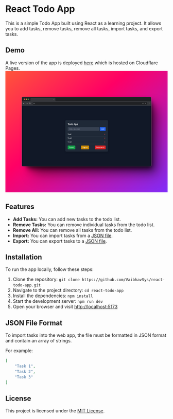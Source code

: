 # React Todo App

This is a simple Todo App built using React as a learning project. It allows you to add tasks, remove tasks, remove all tasks, import tasks, and export tasks.

## Demo

A live version of the app is deployed [here](https://react-todo.thevaibhavway.pro/) which is hosted on Cloudflare Pages.
![Alt text](assets-gh/screenshot.png)

## Features

- **Add Tasks:** You can add new tasks to the todo list.
- **Remove Tasks:** You can remove individual tasks from the todo list.
- **Remove All:** You can remove all tasks from the todo list.
- **Import:** You can import tasks from a [JSON file](#json-file-format).
- **Export:** You can export tasks to a [JSON file](#json-file-format).

## Installation

To run the app locally, follow these steps:

1. Clone the repository: `git clone https://github.com/VaibhavSys/react-todo-app.git`
1. Navigate to the project directory: `cd react-todo-app`
1. Install the dependencies: `npm install`
1. Start the development server: `npm run dev`
1. Open your browser and visit [http://localhost:5173](http://localhost:5173)

## JSON File Format
To import tasks into the web app, the file must be formatted in JSON format and contain an array of strings.

For example:
```json
[
    "Task 1",
    "Task 2",
    "Task 3"
]
```

## License

This project is licensed under the [MIT License](LICENSE).
